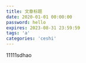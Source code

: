 ```yaml
---
title: 文章标题
date: 2020-01-01 00:00:00
password: hello
expires: 2023-08-31 23:59:59
tags: 'a'
categories: 'ceshi'
---
```

11111sdhao
